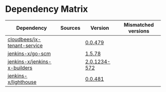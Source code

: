# Dependency Matrix

Dependency | Sources | Version | Mismatched versions
---------- | ------- | ------- | -------------------
[cloudbees/jx-tenant-service](https://github.com/cloudbees/jx-tenant-service) |  | [0.0.479](https://github.com/cloudbees/jx-tenant-service/releases/tag/v0.0.479) | 
[jenkins-x/go-scm](https://github.com/jenkins-x/go-scm) |  | [1.5.78]() | 
[jenkins-x/jenkins-x-builders](https://github.com/jenkins-x/jenkins-x-builders) |  | [2.0.1234-572]() | 
[jenkins-x/lighthouse](https://github.com/jenkins-x/lighthouse) |  | [0.0.481]() | 
